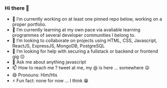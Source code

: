 ### Hi there 👋

<!--
**okezieobi/okezieobi** is a ✨ _special_ ✨ repository because its `README.md` (this file) appears on your GitHub profile.

Here are some ideas to get you started:
-->

- 🔭 I’m currently working on at least one pinned repo below, working on a proper portfolio.
- 🌱 I’m currently learning at my own pace via avaliable learning programmes of several developer communities I belong to.
- 👯 I’m looking to collaborate on projects using HTML, CSS, Javascript, ReactJS, ExpressJS, MongoDB, PostgreSQL
- 🤔 I’m looking for help with securing a fullstack or backend or frontend gig :pensive:
- 💬 Ask me about anything javascript
- 📫 How to reach me ? tweet at me, my @ is here ... somewhere :stuck_out_tongue_winking_eye:
- 😄 Pronouns: Him/His
- ⚡ Fun fact: none for now ... I think :grin:
